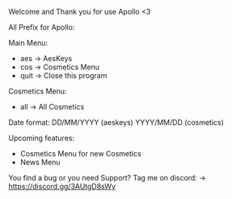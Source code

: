Welcome and Thank you for use Apollo <3

All Prefix for Apollo:

Main Menu:
- aes -> AesKeys
- cos -> Cosmetics Menu
- quit -> Close this program

Cosmetics Menu:
- all -> All Cosmetics

Date format:
DD/MM/YYYY (aeskeys)
YYYY/MM/DD (cosmetics)

Upcoming features:
- Cosmetics Menu for new Cosmetics
- News Menu

You find a bug or you need Support?
Tag me on discord:
-> https://discord.gg/3AUtgD8sWy